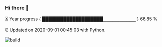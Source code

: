 ### Hi there 👋

⏳ Year progress  { ████████████████████▁▁▁▁▁▁▁▁▁▁ } 66.85 %

⏰ Updated on 2020-09-01 00:45:03 with Python.

![build](https://github.com/shenxianpeng/shenxianpeng/workflows/build/badge.svg)